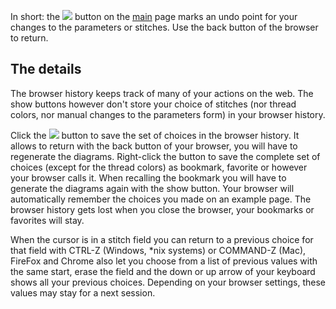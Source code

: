 In short: the ![](https://d-bl.github.io/GroundForge/images/link.png)
button on the [main] page marks an undo point for your changes to the parameters or stitches.
Use the back button of the browser to return.

[main]: https://d-bl.github.io/GroundForge/

The details
-----------

The browser history keeps track of many of your actions on the web.
The show buttons however don't store your choice of stitches
(nor thread colors, nor manual changes to the parameters form)
in your browser history.

Click 
the ![](https://d-bl.github.io/GroundForge/images/link.png)
button to save the set of choices in the browser history.
It allows to return with the back button of your browser,
you will have to regenerate the diagrams.
Right-click the button to save the complete set of choices (except for the thread colors)
as bookmark, favorite or however your browser calls it.
When recalling the bookmark you will have to generate the diagrams again with the show button.
Your browser will automatically remember the choices you made on an example page.
The browser history gets lost when you close the browser, your bookmarks or favorites will stay.

When the cursor is in a stitch field you can return to a previous choice
for that field with CTRL-Z (Windows, *nix systems) or COMMAND-Z (Mac),
FireFox and Chrome also let you choose from a list of previous values with the same start,
erase the field and the down or up arrow of your keyboard shows all your previous choices.
Depending on your browser settings, these values may stay for a next session.
